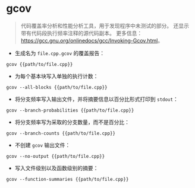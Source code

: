 # gcov

> 代码覆盖率分析和性能分析工具，用于发现程序中未测试的部分。
> 还显示带有代码段执行频率注释的源代码副本。
> 更多信息：<https://gcc.gnu.org/onlinedocs/gcc/Invoking-Gcov.html>。

- 生成名为 `file.cpp.gcov` 的覆盖报告：

`gcov {{path/to/file.cpp}}`

- 为每个基本块写入单独的执行计数：

`gcov --all-blocks {{path/to/file.cpp}}`

- 将分支频率写入输出文件，并将摘要信息以百分比形式打印到 `stdout`：

`gcov --branch-probabilities {{path/to/file.cpp}}`

- 将分支频率写为采取的分支数量，而不是百分比：

`gcov --branch-counts {{path/to/file.cpp}}`

- 不创建 `gcov` 输出文件：

`gcov --no-output {{path/to/file.cpp}}`

- 写入文件级别以及函数级别的摘要：

`gcov --function-summaries {{path/to/file.cpp}}`